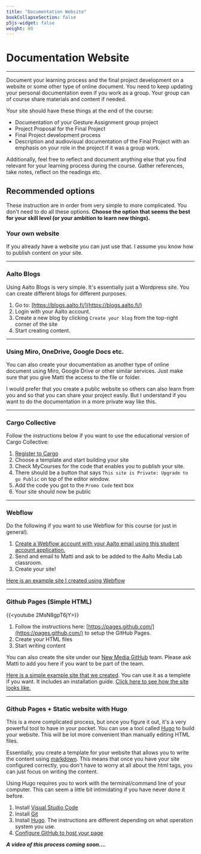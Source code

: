 ```yaml
---
title: "Documentation Website"
bookCollapseSection: false
p5js-widget: false
weight: 80
---
```


# Documentation Website

---

Document your learning process and the final project development on a website or some other type of online document. You need to keep updating your personal documentation even if you work as a group. Your group can of course share materials and content if needed.

Your site should have these things at the end of the course:

- Documentation of your Gesture Assignment group project
- Project Proposal for the Final Project
- Final Project development process
- Description and audiovisual documentation of the Final Project with an emphasis on your role in the project if it was a group work.

Additionally, feel free to reflect and document anything else that you find relevant for your learning process during the course. Gather references, take notes, reflect on the readings etc.

## Recommended options

These instruction are in order from very simple to more complicated. You don't need to do all these options. **Choose the option that seems the best for your skill level (or your ambition to learn new things).**

### Your own website

If you already have a website you can just use that. I assume you know how to publish content on your site.

---

### Aalto Blogs

Using Aalto Blogs is very simple. It's essentially just a Wordpress site. You can create different blogs for different purposes.

1. Go to: [https://blogs.aalto.fi/](https://blogs.aalto.fi/)
2. Login with your Aalto account.
3. Create a new blog by clicking `Create your blog` from the top-right corner of the site
4. Start creating content.

---

### Using Miro, OneDrive, Google Docs etc.

You can also create your documentation as another type of online document using Miro, Google Drive or other similar services. Just make sure that you give Matti the access to the file or folder.

I would prefer that you create a public website so others can also learn from you and so that you can share your project easily. But I understand if you want to do the documentation in a more private way like this.

---

### Cargo Collective

Follow the instructions below if you want to use the educational version of Cargo Collective:

1. [Register to Cargo](https://cargo.site/)
2. Choose a template and start building your site
3. Check MyCourses for the code that enables you to publish your site.
4. There should be a button that says `This site is Private: Upgrade to go Public` on top of the editor window.
5. Add the code you got to the `Promo Code` text box
6. Your site should now be public

---

### Webflow

Do the following if you want to use Webflow for this course (or just in general).

1. [Create a Webflow account with your Aalto email using this student account application.](https://webflow.com/for/classroom)
2. Send and email to Matti and ask to be added to the Aalto Media Lab classroom.
3. Create your site!

[Here is an example site I created using Webflow](https://aalto-physical-computing-example.webflow.io/)

---

### Github Pages (Simple HTML)

{{<youtube 2MsN8gpT6jY>}}

1. Follow the instructions here: [https://pages.github.com/](https://pages.github.com/) to setup the GitHub Pages.
2. Create your HTML files
3. Start writing content

You can also create the site under our [New Media GitHub](https://github.com/aaltonewmedia) team. Please ask Matti to add you here if you want to be part of the team.

[Here is a simple example site that we created](https://github.com/aaltonewmedia/physcomp-example-site-html). You can use it as a templete if you want. It includes an installation guide. [Click here to see how the site looks like.](https://aaltonewmedia.github.io/physcomp-example-site-html/)

---

### Github Pages + Static website with Hugo

This is a more complicated process, but once you figure it out, it's a very powerful tool to have in your pocket. You can use a tool called [Hugo](https://gohugo.io/) to build your website. This will be lot more convenient than manually editing HTML files.

Essentially, you create a template for your website that allows you to write the content using [markdown](https://www.markdownguide.org/). This means that once you have your site configured correctly, you don't have to worry at all about the html tags, you can just focus on writing the content.

Using Hugo requires you to work with the terminal/command line of your computer. This can seem a little bit intimidating if you have never done it before.

1. Install [Visual Studio Code](https://code.visualstudio.com/)
2. Install [Git](https://git-scm.com/)
3. Install [Hugo](https://gohugo.io/getting-started/quick-start/). The instructions are different depending on what operation system you use.
4. [Configure GitHub to host your page](https://gohugo.io/hosting-and-deployment/hosting-on-github/)

**_A video of this process coming soon...._**
